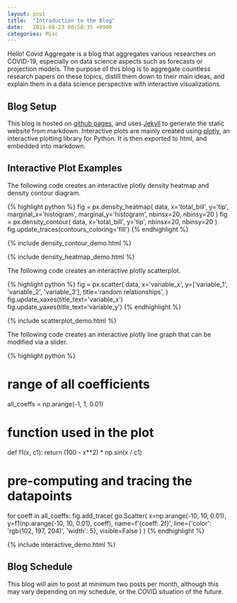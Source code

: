 ```yaml
---
layout: post
title:  "Introduction to the Blog"
date:   2021-08-23 00:58:35 +0900
categories: Misc
---
```

Hello! Covid Aggregate is a blog that aggregates various researches on COVID-19, especially on data science aspects such as forecasts or projection models. The purpose of this blog is to aggregate countless research papers on these topics, distill them down to their main ideas, and explain them in a data science perspective with interactive visualizations.

## Blog Setup
This blog is hosted on [github pages](pages.github.com), and uses [Jekyll](https://jekyllrb.com/) to generate the static website from markdown. Interactive plots are mainly created using [plotly](https://plotly.com/), an interactive plotting library for Python. It is then exported to html, and embedded into markdown.

## Interactive Plot Examples

The following code creates an interactive plotly density heatmap and density contour diagram.

{% highlight python %}
fig = px.density_heatmap(
    data,
    x='total_bill',
    y='tip',
    marginal_x='histogram',
    marginal_y='histogram',
    nbinsx=20,
    nbinsy=20
)
fig = px.density_contour(
    data,
    x='total_bill',
    y='tip',
    nbinsx=20,
    nbinsy=20
)
fig.update_traces(contours_coloring='fill')
{% endhighlight %}

{% include density_contour_demo.html %}

{% include density_heatmap_demo.html %}

The following code creates an interactive plotly scatterplot.

{% highlight python %}
fig = px.scatter(
    data,
    x='variable_x',
    y=['variable_1', 'variable_2', 'variable_3'],
    title='random relationships',
)
fig.update_xaxes(title_text='variable_x')
fig.update_yaxes(title_text='variable_y')
{% endhighlight %}

{% include scatterplot_demo.html %}

The following code creates an interactive plotly line graph that can be modified via a slider.

{% highlight python %}
# range of all coefficients
all_coeffs = np.arange(-1, 1, 0.01)

# function used in the plot
def f1(x, c1):
    return (100 - x**2) * np.sin(x / c1)

# pre-computing and tracing the datapoints
for coeff in all_coeffs:
    fig.add_trace(
        go.Scatter(
            x=np.arange(-10, 10, 0.01),
            y=f1(np.arange(-10, 10, 0.01), coeff),
            name=f'{coeff:.2f}',
            line={'color': 'rgb(102, 197, 204)', 'width': 5},
            visible=False
        )
    )
{% endhighlight %}

{% include interactive_demo.html %}<br/>
## Blog Schedule

This blog will aim to post at minimum two posts per month, although this may vary depending on my schedule, or the COVID situation of the future.